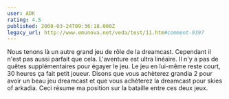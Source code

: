 ```yaml
---
user: ADK
rating: 4.5
published: 2008-03-24T09:36:18.000Z
legacy_url: http://www.emunova.net/veda/test/11.htm#comment-9397
---
```

Nous tenons là un autre grand jeu de rôle de la dreamcast. Cependant il n'est pas aussi parfait que cela. L'aventure est ultra linéaire. Il n'y a pas de quêtes supplémentaires pour égayer le jeu. Le jeu en lui-même reste court, 30 heures ça fait petit joueur. Disons que vous achèterez grandia 2 pour avoir un beau jeu dreamcast et que vous achèterez la dreamcast pour skies of arkadia.
Ceci résume ma position sur la bataille entre ces deux jeux.
